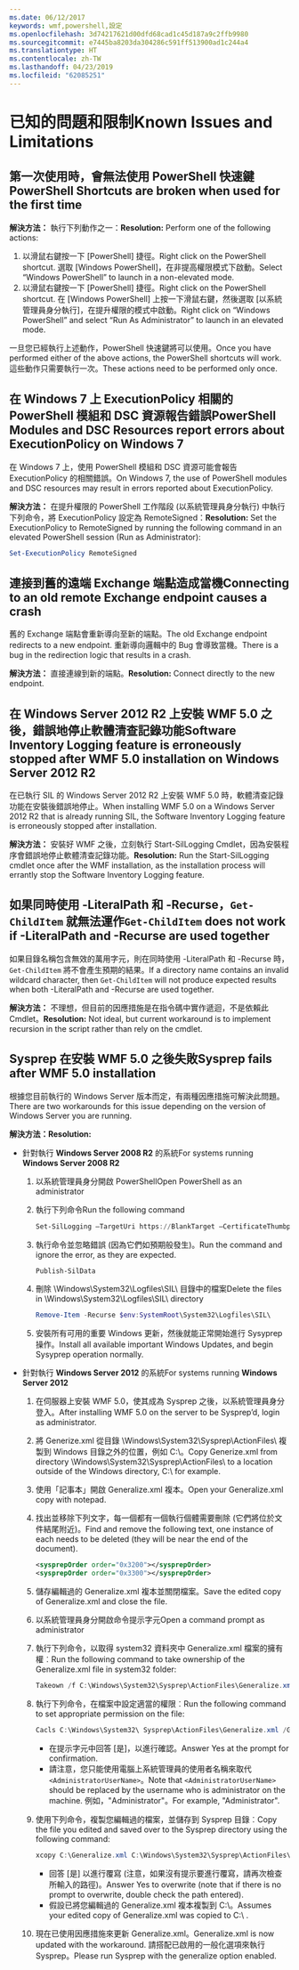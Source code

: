 ```yaml
---
ms.date: 06/12/2017
keywords: wmf,powershell,設定
ms.openlocfilehash: 3d74217621d00dfd68cad1c45d187a9c2ffb9980
ms.sourcegitcommit: e7445ba8203da304286c591ff513900ad1c244a4
ms.translationtype: HT
ms.contentlocale: zh-TW
ms.lasthandoff: 04/23/2019
ms.locfileid: "62085251"
---
```

# <a name="known-issues-and-limitations"></a><span data-ttu-id="f1513-102">已知的問題和限制</span><span class="sxs-lookup"><span data-stu-id="f1513-102">Known Issues and Limitations</span></span>

## <a name="powershell-shortcuts-are-broken-when-used-for-the-first-time"></a><span data-ttu-id="f1513-103">第一次使用時，會無法使用 PowerShell 快速鍵</span><span class="sxs-lookup"><span data-stu-id="f1513-103">PowerShell Shortcuts are broken when used for the first time</span></span>

<span data-ttu-id="f1513-104">**解決方法：** 執行下列動作之一：</span><span class="sxs-lookup"><span data-stu-id="f1513-104">**Resolution:** Perform one of the following actions:</span></span>

1. <span data-ttu-id="f1513-105">以滑鼠右鍵按一下 [PowerShell] 捷徑。</span><span class="sxs-lookup"><span data-stu-id="f1513-105">Right click on the PowerShell shortcut.</span></span> <span data-ttu-id="f1513-106">選取 [Windows PowerShell]，在非提高權限模式下啟動。</span><span class="sxs-lookup"><span data-stu-id="f1513-106">Select “Windows PowerShell” to launch in a non-elevated mode.</span></span>
2. <span data-ttu-id="f1513-107">以滑鼠右鍵按一下 [PowerShell] 捷徑。</span><span class="sxs-lookup"><span data-stu-id="f1513-107">Right click on the PowerShell shortcut.</span></span> <span data-ttu-id="f1513-108">在 [Windows PowerShell] 上按一下滑鼠右鍵，然後選取 [以系統管理員身分執行]，在提升權限的模式中啟動。</span><span class="sxs-lookup"><span data-stu-id="f1513-108">Right click on “Windows PowerShell” and select “Run As Administrator” to launch in an elevated mode.</span></span>

<span data-ttu-id="f1513-109">一旦您已經執行上述動作，PowerShell 快速鍵將可以使用。</span><span class="sxs-lookup"><span data-stu-id="f1513-109">Once you have performed either of the above actions, the PowerShell shortcuts will work.</span></span> <span data-ttu-id="f1513-110">這些動作只需要執行一次。</span><span class="sxs-lookup"><span data-stu-id="f1513-110">These actions need to be performed only once.</span></span>

## <a name="powershell-modules-and-dsc-resources-report-errors-about-executionpolicy-on-windows-7"></a><span data-ttu-id="f1513-111">在 Windows 7 上 ExecutionPolicy 相關的 PowerShell 模組和 DSC 資源報告錯誤</span><span class="sxs-lookup"><span data-stu-id="f1513-111">PowerShell Modules and DSC Resources report errors about ExecutionPolicy on Windows 7</span></span>

<span data-ttu-id="f1513-112">在 Windows 7 上，使用 PowerShell 模組和 DSC 資源可能會報告 ExecutionPolicy 的相關錯誤。</span><span class="sxs-lookup"><span data-stu-id="f1513-112">On Windows 7, the use of PowerShell modules and DSC resources may result in errors reported about ExecutionPolicy.</span></span>

<span data-ttu-id="f1513-113">**解決方法：** 在提升權限的 PowerShell 工作階段 (以系統管理員身分執行) 中執行下列命令，將 ExecutionPolicy 設定為 RemoteSigned：</span><span class="sxs-lookup"><span data-stu-id="f1513-113">**Resolution:** Set the ExecutionPolicy to RemoteSigned by running the following command in an elevated PowerShell session (Run as Administrator):</span></span>

```powershell
Set-ExecutionPolicy RemoteSigned
```

## <a name="connecting-to-an-old-remote-exchange-endpoint-causes-a-crash"></a><span data-ttu-id="f1513-114">連接到舊的遠端 Exchange 端點造成當機</span><span class="sxs-lookup"><span data-stu-id="f1513-114">Connecting to an old remote Exchange endpoint causes a crash</span></span>

<span data-ttu-id="f1513-115">舊的 Exchange 端點會重新導向至新的端點。</span><span class="sxs-lookup"><span data-stu-id="f1513-115">The old Exchange endpoint redirects to a new endpoint.</span></span> <span data-ttu-id="f1513-116">重新導向邏輯中的 Bug 會導致當機。</span><span class="sxs-lookup"><span data-stu-id="f1513-116">There is a bug in the redirection logic that results in a crash.</span></span>

<span data-ttu-id="f1513-117">**解決方法：** 直接連線到新的端點。</span><span class="sxs-lookup"><span data-stu-id="f1513-117">**Resolution:** Connect directly to the new endpoint.</span></span>

## <a name="software-inventory-logging-feature-is-erroneously-stopped-after-wmf-50-installation-on-windows-server-2012-r2"></a><span data-ttu-id="f1513-118">在 Windows Server 2012 R2 上安裝 WMF 5.0 之後，錯誤地停止軟體清查記錄功能</span><span class="sxs-lookup"><span data-stu-id="f1513-118">Software Inventory Logging feature is erroneously stopped after WMF 5.0 installation on Windows Server 2012 R2</span></span>

<span data-ttu-id="f1513-119">在已執行 SIL 的 Windows Server 2012 R2 上安裝 WMF 5.0 時，軟體清查記錄功能在安裝後錯誤地停止。</span><span class="sxs-lookup"><span data-stu-id="f1513-119">When installing WMF 5.0 on a Windows Server 2012 R2 that is already running SIL, the Software Inventory Logging feature is erroneously stopped after installation.</span></span>

<span data-ttu-id="f1513-120">**解決方法：** 安裝好 WMF 之後，立刻執行 Start-SilLogging Cmdlet，因為安裝程序會錯誤地停止軟體清查記錄功能。</span><span class="sxs-lookup"><span data-stu-id="f1513-120">**Resolution:** Run the Start-SilLogging cmdlet once after the WMF installation, as the installation process will errantly stop the Software Inventory Logging feature.</span></span>

## <a name="get-childitem-does-not-work-if--literalpath-and--recurse-are-used-together"></a><span data-ttu-id="f1513-121">如果同時使用 -LiteralPath 和 -Recurse，`Get-ChildItem` 就無法運作</span><span class="sxs-lookup"><span data-stu-id="f1513-121">`Get-ChildItem` does not work if -LiteralPath and -Recurse are used together</span></span>

<span data-ttu-id="f1513-122">如果目錄名稱包含無效的萬用字元，則在同時使用 -LiteralPath 和 -Recurse 時，`Get-ChildItem` 將不會產生預期的結果。</span><span class="sxs-lookup"><span data-stu-id="f1513-122">If a directory name contains an invalid wildcard character, then `Get-ChildItem` will not produce expected results when both -LiteralPath and -Recurse are used together.</span></span>

<span data-ttu-id="f1513-123">**解決方法：** 不理想，但目前的因應措施是在指令碼中實作遞迴，不是依賴此 Cmdlet。</span><span class="sxs-lookup"><span data-stu-id="f1513-123">**Resolution:** Not ideal, but current workaround is to implement recursion in the script rather than rely on the cmdlet.</span></span>

## <a name="sysprep-fails-after-wmf-50-installation"></a><span data-ttu-id="f1513-124">Sysprep 在安裝 WMF 5.0 之後失敗</span><span class="sxs-lookup"><span data-stu-id="f1513-124">Sysprep fails after WMF 5.0 installation</span></span>

<span data-ttu-id="f1513-125">根據您目前執行的 Windows Server 版本而定，有兩種因應措施可解決此問題。</span><span class="sxs-lookup"><span data-stu-id="f1513-125">There are two workarounds for this issue depending on the version of Windows Server you are running.</span></span>

<span data-ttu-id="f1513-126">**解決方法：**</span><span class="sxs-lookup"><span data-stu-id="f1513-126">**Resolution:**</span></span>

- <span data-ttu-id="f1513-127">針對執行 **Windows Server 2008 R2** 的系統</span><span class="sxs-lookup"><span data-stu-id="f1513-127">For systems running **Windows Server 2008 R2**</span></span>
  1. <span data-ttu-id="f1513-128">以系統管理員身分開啟 PowerShell</span><span class="sxs-lookup"><span data-stu-id="f1513-128">Open PowerShell as an administrator</span></span>
  2. <span data-ttu-id="f1513-129">執行下列命令</span><span class="sxs-lookup"><span data-stu-id="f1513-129">Run the following command</span></span>

     ```powershell
     Set-SilLogging –TargetUri https://BlankTarget –CertificateThumbprint 0123456789
     ```

  3. <span data-ttu-id="f1513-130">執行命令並忽略錯誤 (因為它們如預期般發生)。</span><span class="sxs-lookup"><span data-stu-id="f1513-130">Run the command and ignore the error, as they are expected.</span></span>

     ```powershell
     Publish-SilData
     ```

  4. <span data-ttu-id="f1513-131">刪除 \Windows\System32\Logfiles\SIL\ 目錄中的檔案</span><span class="sxs-lookup"><span data-stu-id="f1513-131">Delete the files in  \Windows\System32\Logfiles\SIL\ directory</span></span>

     ```powershell
     Remove-Item -Recurse $env:SystemRoot\System32\Logfiles\SIL\
     ```

  5. <span data-ttu-id="f1513-132">安裝所有可用的重要 Windows 更新，然後就能正常開始進行 Sysyprep 操作。</span><span class="sxs-lookup"><span data-stu-id="f1513-132">Install all available important Windows Updates, and begin Sysyprep operation normally.</span></span>

- <span data-ttu-id="f1513-133">針對執行 **Windows Server 2012** 的系統</span><span class="sxs-lookup"><span data-stu-id="f1513-133">For systems running **Windows Server 2012**</span></span>
  1. <span data-ttu-id="f1513-134">在伺服器上安裝 WMF 5.0，使其成為 Sysprep 之後，以系統管理員身分登入。</span><span class="sxs-lookup"><span data-stu-id="f1513-134">After installing WMF 5.0 on the server to be Sysprep’d, login as administrator.</span></span>
  2. <span data-ttu-id="f1513-135">將 Generize.xml 從目錄 \Windows\System32\Sysprep\ActionFiles\ 複製到 Windows 目錄之外的位置，例如 C:\。</span><span class="sxs-lookup"><span data-stu-id="f1513-135">Copy Generize.xml from directory \Windows\System32\Sysprep\ActionFiles\ to a location outside of the Windows directory, C:\ for example.</span></span>
  3. <span data-ttu-id="f1513-136">使用「記事本」開啟 Generalize.xml 複本。</span><span class="sxs-lookup"><span data-stu-id="f1513-136">Open your Generalize.xml copy with notepad.</span></span>
  4. <span data-ttu-id="f1513-137">找出並移除下列文字，每一個都有一個執行個體需要刪除 (它們將位於文件結尾附近)。</span><span class="sxs-lookup"><span data-stu-id="f1513-137">Find and remove the following text, one instance of each needs to be deleted (they will be near the end of the document).</span></span>

     ```xml
     <sysprepOrder order="0x3200"></sysprepOrder>
     <sysprepOrder order="0x3300"></sysprepOrder>
     ```

  5. <span data-ttu-id="f1513-138">儲存編輯過的 Generalize.xml 複本並關閉檔案。</span><span class="sxs-lookup"><span data-stu-id="f1513-138">Save the edited copy of Generalize.xml and close the file.</span></span>
  6. <span data-ttu-id="f1513-139">以系統管理員身分開啟命令提示字元</span><span class="sxs-lookup"><span data-stu-id="f1513-139">Open a command prompt as administrator</span></span>
  7. <span data-ttu-id="f1513-140">執行下列命令，以取得 system32 資料夾中 Generalize.xml 檔案的擁有權︰</span><span class="sxs-lookup"><span data-stu-id="f1513-140">Run the following command to take ownership of the Generalize.xml file in system32 folder:</span></span>

     ```powershell
     Takeown /f C:\Windows\System32\Sysprep\ActionFiles\Generalize.xml
     ```

  8. <span data-ttu-id="f1513-141">執行下列命令，在檔案中設定適當的權限︰</span><span class="sxs-lookup"><span data-stu-id="f1513-141">Run the following command to set appropriate permission on the file:</span></span>

     ```powershell
     Cacls C:\Windows\System32\ Sysprep\ActionFiles\Generalize.xml /G `<AdministratorUserName>`:F
     ```

     - <span data-ttu-id="f1513-142">在提示字元中回答 [是]，以進行確認。</span><span class="sxs-lookup"><span data-stu-id="f1513-142">Answer Yes at the prompt for confirmation.</span></span>
     - <span data-ttu-id="f1513-143">請注意，您只能使用電腦上系統管理員的使用者名稱來取代 `<AdministratorUserName>`。</span><span class="sxs-lookup"><span data-stu-id="f1513-143">Note that `<AdministratorUserName>` should be replaced by the username who is administrator on the machine.</span></span> <span data-ttu-id="f1513-144">例如，"Administrator"。</span><span class="sxs-lookup"><span data-stu-id="f1513-144">For example, "Administrator".</span></span>

  9. <span data-ttu-id="f1513-145">使用下列命令，複製您編輯過的檔案，並儲存到 Sysprep 目錄︰</span><span class="sxs-lookup"><span data-stu-id="f1513-145">Copy the file you edited and saved over to the Sysprep directory using the following command:</span></span>

     ```powershell
     xcopy C:\Generalize.xml C:\Windows\System32\Sysprep\ActionFiles\Generalize.xml
     ```

     - <span data-ttu-id="f1513-146">回答 [是] 以進行覆寫 (注意，如果沒有提示要進行覆寫，請再次檢查所輸入的路徑)。</span><span class="sxs-lookup"><span data-stu-id="f1513-146">Answer Yes to overwrite (note that if there is no prompt to overwrite, double check the path entered).</span></span>
     - <span data-ttu-id="f1513-147">假設已將您編輯過的 Generalize.xml 複本複製到 C:\。</span><span class="sxs-lookup"><span data-stu-id="f1513-147">Assumes your edited copy of Generalize.xml was copied to C:\ .</span></span>

  10. <span data-ttu-id="f1513-148">現在已使用因應措施來更新 Generalize.xml。</span><span class="sxs-lookup"><span data-stu-id="f1513-148">Generalize.xml is now updated with the workaround.</span></span> <span data-ttu-id="f1513-149">請搭配已啟用的一般化選項來執行 Sysprep。</span><span class="sxs-lookup"><span data-stu-id="f1513-149">Please run Sysprep with the generalize option enabled.</span></span>